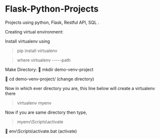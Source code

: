 # Flask-Python-Projects

Projects using python, Flask, Restful API, SQL . 

Creating virtual environment:

Install virtualenv using
> pip install virtualenv 

> where virtualenv   -----path 

Make Directory:
	mkdir demo-venv-project
     
	cd demo-venv-project/  (change directory)

Now in which ever directory you are, this line below will create a virtualenv there
 > virtualenv myenv

Now if you are same directory then type,

> myenv\Scripts\activate

 env\Scripts\activate.bat  (activate)
